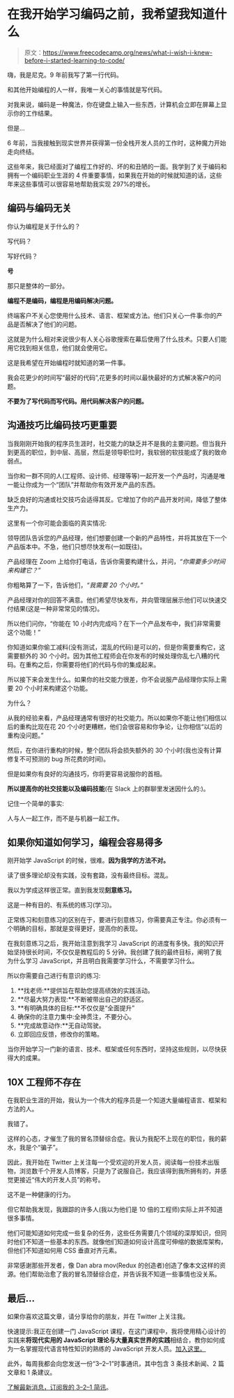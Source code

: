 # 在我开始学习编码之前，我希望我知道什么

> 原文：<https://www.freecodecamp.org/news/what-i-wish-i-knew-before-i-started-learning-to-code/>

嗨，我是尼克。9 年前我写了第一行代码。

和其他开始编程的人一样，我唯一关心的事情就是写代码。

对我来说，编码是一种魔法，你在键盘上输入一些东西，计算机会立即在屏幕上显示你的工作结果。

但是...

6 年前，当我接触到现实世界并获得第一份全栈开发人员的工作时，这种魔力开始走向终结。

这些年来，我已经面对了编程工作好的、坏的和丑陋的一面。我学到了关于编码和拥有一个编码职业生涯的 4 件重要事情，如果我在开始的时候就知道的话，这些年来这些事情可以很容易地帮助我实现 297%的增长。

## **编码与编码无关**

你认为编程是关于什么的？

写代码？

写好代码？

**号**

那只是整体的一部分。

**编程不是编码，编程是用编码解决问题。**

终端客户不关心您使用什么技术、语言、框架或方法。他们只关心一件事:你的产品是否解决了他们的问题。

这就是为什么相对来说很少有人关心谷歌搜索在幕后使用了什么技术。只要人们能用它找到相关信息，他们就会使用它。

这是我希望在开始编程时就知道的第一件事。

我会花更少的时间写“最好的代码”,花更多的时间以最快最好的方式解决客户的问题。

**不要为了写代码而写代码。用代码解决客户的问题。**

## **沟通技巧比编码技巧更重要**

当我刚刚开始我的程序员生涯时，社交能力的缺乏并不是我的主要问题。但当我升到更高的职位，到中层、高层，然后是领导职位时，我软弱的软技能成了我的致命弱点。

当你和一群不同的人(工程师、设计师、经理等等)一起开发一个产品时，沟通是唯一能让你成为一个“团队”并帮助你有效开发产品的东西。

缺乏良好的沟通或社交技巧会适得其反。它增加了你的产品开发时间，降低了整体生产力。

这里有一个你可能会面临的真实情况:

领导团队告诉您的产品经理，他们想要创建一个新的产品特性，并将其放在下一个产品版本中。不急，他们只想尽快发布(一如既往)。

产品经理在 Zoom 上给你打电话，告诉你需要构建什么，并问，*“你需要多少时间来构建它？”*

你粗略算了一下，告诉他们，*“我需要 20 个小时。”*

产品经理对你的回答不满意。他们希望尽快发布，并向管理层展示他们可以快速交付结果(这是一种非常常见的情况)。

所以他们问你，“你能在 10 小时内完成吗？在下一个产品发布中，我们非常需要这个功能！”

你知道如果你偷工减料(没有测试，混乱的代码)是可以的，但是你需要重构它，这需要额外的 30 个小时。因为其他工程师会在你发布的时候处理你乱七八糟的代码。在重构之后，你需要将他们的代码与你的集成起来。

所以接下来会发生什么。如果你的社交能力很差，你不会说服产品经理你实际上需要 20 个小时来构建这个功能。

为什么？

从我的经验来看，产品经理通常有很好的社交能力。所以如果你不能让他们相信以后的重构比现在花 20 个小时更糟糕，他们会很容易和你争论，让你相信“以后的重构没问题。”

然后，在你进行重构的时候，整个团队将会损失额外的 30 个小时(我也没有计算修复不可预测的 bug 所花费的时间)。

但是如果你有良好的沟通技巧，你将更容易说服你的首相。

**所以提高你的社交技能以及编码技能**(在 Slack 上的群聊里发迷因什么的:)。

记住一个简单的事实:

人与人一起工作，而不是与机器一起工作。

## 如果你知道如何学习，编程会容易得多

刚开始学 JavaScript 的时候，很难。**因为我学的方法不对。**

读了很多理论却没有实践，没有套路，没有最终目标。混乱。

我以为学成这样很正常。直到我发现**刻意练习。**

这是一种有目的、有系统的练习(学习)。

正常练习和刻意练习的区别在于，要进行刻意练习，你需要真正专注。你必须有一个明确的目标，那就是变得更好，提高你的表现。

在我刻意练习之后，我开始注意到我学习 JavaScript 的进度有多快。我的知识开始坚持很长时间，不仅仅是教程后的 5 分钟。我创建了我的最终目标，阐明了我为什么学习 JavaScript，并且明白我需要学习什么，不需要学习什么。

所以你需要自己进行有意识的练习:

1.  **找老师:**提供旨在帮助您提高绩效的实践活动。
2.  **尽最大努力表现:**不断被带出自己的舒适区。
3.  **有明确具体的目标:**不仅仅是“全面提升”
4.  确保你的注意力集中:全神贯注，不要分心。
5.  **完成故意动作:**无自动驾驶。
6.  立即回应反馈，修改你的策略。

当你开始学习一门新的语言、技术、框架或任何东西时，坚持这些规则，以尽快获得大的成果。

## **10X 工程师不存在**

在我职业生涯的开始，我认为一个伟大的程序员是一个知道大量编程语言、框架和方法的人。

我错了。

这样的心态，才催生了我的冒名顶替综合症。我认为我配不上现在的职位，我的薪水，我是个“骗子”。

因此，我开始在 Twitter 上关注每一个受欢迎的开发人员，阅读每一份技术出版物，浏览数千个开发人员博客，只是为了说服自己，我应该得到我所拥有的，并感觉更接近“伟大的开发人员”的称号。

这不是一种健康的行为。

但它帮助我发现，我跟踪的许多人(我以为他们是 10 倍的工程师)实际上并不知道很多事情。

他们可能知道如何完成一些复杂的任务，这些任务需要几个领域的深厚知识，但同时他们不知道一些基本的东西。就像他们知道如何设计高度可伸缩的数据库架构，但他们不知道如何用 CSS 垂直对齐元素。

非常感谢那些开发者，像 Dan abra mov(Redux 的创造者)创造了像本文这样的资源。他们帮助治愈了我的冒名顶替综合症，并告诉我不知道一些事情也没关系。

## **最后...**

如果你喜欢这篇文章，请分享给你的朋友，并在 Twitter 上关注我。

快速提示:我正在创建一门 JavaScript 课程，在这门课程中，我将使用精心设计的实践来**将现代实用的 JavaScript 理论与大量真实世界的实践**相结合，教你如何成为一名掌握现代语言特性知识的熟练的 JavaScript 开发人员。[加入这里。](https://javascriptcoursethatworks.com/)

此外，每周我都会向您发送一份“3–2–1”时事通讯，其中包含 3 条技术新闻、2 篇文章和 1 条建议。

[了解最新消息，订阅我的 3–2–1 简讯](https://nickbulljs.com/)。
